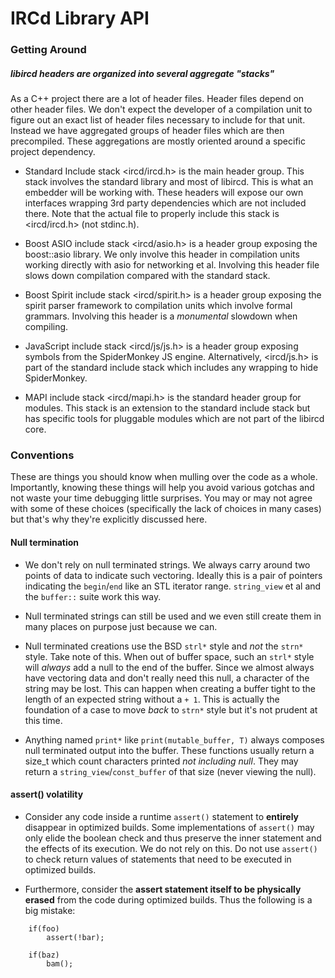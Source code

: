 # IRCd Library API

### Getting Around

##### libircd headers are organized into several aggregate "stacks"

As a C++ project there are a lot of header files. Header files depend on other
header files. We don't expect the developer of a compilation unit to figure out
an exact list of header files necessary to include for that unit. Instead we
have aggregated groups of header files which are then precompiled. These
aggregations are mostly oriented around a specific project dependency.

- Standard Include stack <ircd/ircd.h> is the main header group. This stack
involves the standard library and most of libircd. This is what an embedder
will be working with. These headers will expose our own interfaces wrapping
3rd party dependencies which are not included there. Note that the actual file
to properly include this stack is <ircd/ircd.h> (not stdinc.h).

- Boost ASIO include stack <ircd/asio.h> is a header group exposing the
boost::asio library. We only involve this header in compilation units working
directly with asio for networking et al. Involving this header file slows down
compilation compared with the standard stack.

- Boost Spirit include stack <ircd/spirit.h> is a header group exposing the
spirit parser framework to compilation units which involve formal grammars.
Involving this header is a *monumental* slowdown when compiling.

- JavaScript include stack <ircd/js/js.h> is a header group exposing symbols
from the SpiderMonkey JS engine. Alternatively, <ircd/js.h> is part of the
standard include stack which includes any wrapping to hide SpiderMonkey.

- MAPI include stack <ircd/mapi.h> is the standard header group for modules.
This stack is an extension to the standard include stack but has specific
tools for pluggable modules which are not part of the libircd core.

### Conventions

These are things you should know when mulling over the code as a whole.
Importantly, knowing these things will help you avoid various gotchas and not
waste your time debugging little surprises. You may or may not agree with some
of these choices (specifically the lack of choices in many cases) but that's
why they're explicitly discussed here.

#### Null termination

- We don't rely on null terminated strings. We always carry around two points
of data to indicate such vectoring. Ideally this is a pair of pointers
indicating the `begin`/`end` like an STL iterator range. `string_view` et al
and the `buffer::` suite work this way.

- Null terminated strings can still be used and we even still create them in
many places on purpose just because we can.

- Null terminated creations use the BSD `strl*` style and *not* the `strn*`
style. Take note of this. When out of buffer space, such an `strl*` style
will *always* add a null to the end of the buffer. Since we almost always
have vectoring data and don't really need this null, a character of the string
may be lost. This can happen when creating a buffer tight to the length of an
expected string without a `+ 1`. This is actually the foundation of a case
to move *back* to `strn*` style but it's not prudent at this time.

- Anything named `print*` like `print(mutable_buffer, T)` always composes null
terminated output into the buffer. These functions usually return a size_t
which count characters printed *not including null*. They may return a
`string_view`/`const_buffer` of that size (never viewing the null).

#### assert() volatility

- Consider any code inside a runtime `assert()` statement to **entirely**
disappear in optimized builds. Some implementations of `assert()` may only
elide the boolean check and thus preserve the inner statement and the effects
of its execution. We do not rely on this. Do not use `assert()` to check
return values of statements that need to be executed in optimized builds.

- Furthermore, consider the **assert statement itself to be physically erased**
from the code during optimized builds. Thus the following is a big mistake:

```
	if(foo)
		assert(!bar);

	if(baz)
		bam();
```
